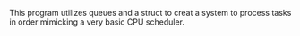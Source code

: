 This program utilizes queues and a struct to creat a system to process tasks in order mimicking a very basic CPU scheduler.
